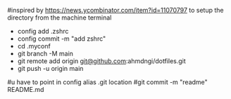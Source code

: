 #inspired by https://news.ycombinator.com/item?id=11070797 to setup the directory from the machine terminal


- config add .zshrc
- config commit -m "add zshrc"
- cd .myconf
- git branch -M main
- git remote add origin git@github.com:ahmdngi/dotfiles.git
- git push -u origin main

#u have to point in config alias .git location
#git commit -m "readme" README.md 

